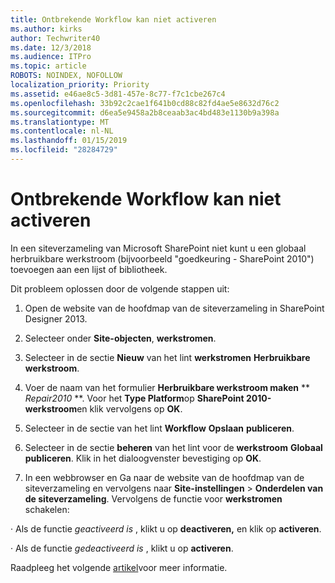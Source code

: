 ```yaml
---
title: Ontbrekende Workflow kan niet activeren
ms.author: kirks
author: Techwriter40
ms.date: 12/3/2018
ms.audience: ITPro
ms.topic: article
ROBOTS: NOINDEX, NOFOLLOW
localization_priority: Priority
ms.assetid: e46ae8c5-3d81-457e-8c77-f7c1cbe267c4
ms.openlocfilehash: 33b92c2cae1f641b0cd88c82fd4ae5e8632d76c2
ms.sourcegitcommit: d6ea5e9458a2b8ceaab3ac4bd483e1130b9a398a
ms.translationtype: MT
ms.contentlocale: nl-NL
ms.lasthandoff: 01/15/2019
ms.locfileid: "28284729"
---
```

# <a name="missing-workflow-failed-to-activate"></a>Ontbrekende Workflow kan niet activeren

In een siteverzameling van Microsoft SharePoint niet kunt u een globaal herbruikbare werkstroom (bijvoorbeeld "goedkeuring - SharePoint 2010") toevoegen aan een lijst of bibliotheek.
  
Dit probleem oplossen door de volgende stappen uit: 
  
1. Open de website van de hoofdmap van de siteverzameling in SharePoint Designer 2013.
  
2. Selecteer onder **Site-objecten**, **werkstromen**. 
  
3. Selecteer in de sectie **Nieuw** van het lint **werkstromen** **Herbruikbare werkstroom**. 
  
4. Voer de naam van het formulier **Herbruikbare werkstroom maken** ** *Repair2010* **. Voor het **Type Platform**op **SharePoint 2010-werkstroom**en klik vervolgens op **OK**. 
  
1. Selecteer in de sectie van het lint **Workflow** **Opslaan** **publiceren**. 
  
2. Selecteer in de sectie **beheren** van het lint voor de **werkstroom** **Globaal publiceren**. Klik in het dialoogvenster bevestiging op **OK**. 
  
3. In een webbrowser en Ga naar de website van de hoofdmap van de siteverzameling en vervolgens naar **Site-instellingen** \> **Onderdelen van de siteverzameling**. Vervolgens de functie voor **werkstromen** schakelen: 
  
· Als de functie *geactiveerd is* , klikt u op **deactiveren,** en klik op **activeren**. 
  
· Als de functie *gedeactiveerd is* , klikt u op **activeren**. 
  
Raadpleeg het volgende [artikel](https://go.microsoft.com/fwlink/?linkid=2047770&amp;clcid=0x409)voor meer informatie.
  

